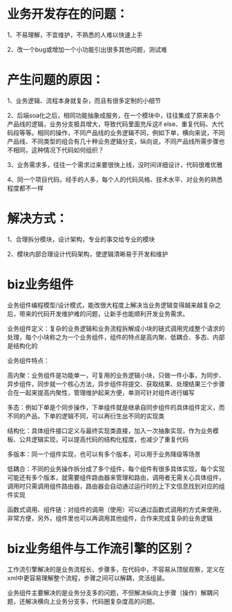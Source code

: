 # 业务开发存在的问题：

1、不易理解，不宜维护，不熟悉的人难以快速上手

2、改一个bug或增加一个小功能引出很多其他问题，测试难

# 产生问题的原因：

1、业务逻辑、流程本身就复杂，而且有很多定制的小细节

2、后端soa化之后，相同功能抽象成服务，在一个模块中，往往集成了原来各个产品线的逻辑，业务分支极具增大，导致代码里面充斥这if 
else、重复代码、大代码段等等。相同的操作，不同产品线的业务逻辑不同，例如下单，横向来说，不同产品线、不同类型的组合有几十种业务逻辑分支，纵向说，不同产品线所需步骤也不相同，这种情况下代码如何组织？

3、业务需求多，往往一个需求过来要很快上线，没时间详细设计，代码很难优雅

4、同一个项目代码，经手的人多，每个人的代码风格、技术水平、对业务的熟悉程度都不一样

# 解决方式：

1、合理拆分模块，设计架构，专业的事交给专业的模块

2、模块内部合理设计代码架构，使逻辑清晰易于开发和维护

# biz业务组件

业务组件编程模型/设计模式，能改很大程度上解决当业务逻辑变得越来越复杂之后，带来的代码开发维护难的问题，让新手也能顺利开发业务需求。

业务组件定义：复杂的业务逻辑和业务流程拆解成小块的链式调用完成整个请求的处理，每个小块称之为一个业务组件，组件的特点是高内聚、低耦合、多态、内部是结构化的

业务组件特点：

高内聚：业务组件是功能单一，可复用的业务逻辑小块，只做一件小事，为同步、异步组件，同步就一个核心方法，异步组件将提交、获取结果、处理结果三个步骤合在一起来提高内聚性，管理维护起来方便，单测可针对组件进行编写

多态：例如下单是个同步操作，下单组件就是继承自同步组件的具体组件定义，而不同的产品，下单的逻辑不同，可以再衍生出不同的实现类

结构化：具体组件接口定义与最终实现类直接，加入一次抽象实现，作为业务模板、公共逻辑实现，可以提高代码的结构化程度，也减少了重复代码

多版本：同一个组件实现，也可以有多个版本，可以用于业务降级等场景

低耦合：不同的业务操作拆分成了多个组件，每个组件有很多具体实现，每个实现可能还有多个版本，就需要组件路由器来管理和路由，调用者无需关心具体组件，调用时只需调用组件路由器，路由器会自动通过运行时的上下文信息找到对应的组件实现

函数式调用、组件链：对组件的调用（使用）可以通过函数式调用的方式来使用，非常方便，另外，组件里也可以再调用其他组件，合作来完成复杂的业务逻辑


# biz业务组件与工作流引擎的区别？

工作流引擎解决的是业务流程长、步骤多，在代码中，不容易从顶层观察，定义在xml中更容易理解整个流程，步骤之间可以解耦，灵活组装。

业务组件主要解决的是业务分支多的问题，不但解决纵向上步骤（操作）解耦问题，还解决横向上业务分支多，代码圈复杂度高的问题。
